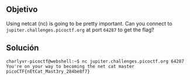 ## Objetivo
Using netcat (nc) is going to be pretty important. Can you connect to `jupiter.challenges.picoctf.org` at port `64287` to get the flag?
## Solución 
```
charlyvr-picoctf@webshell:~$ nc jupiter.challenges.picoctf.org 64287
You're on your way to becoming the net cat master
picoCTF{nEtCat_Mast3ry_284be8f7}
```
